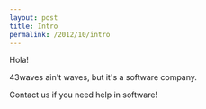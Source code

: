 ```yaml
---
layout: post
title: Intro
permalink: /2012/10/intro
---
```


Hola!

43waves ain't waves, but it's a software company.

Contact us if you need help in software!
